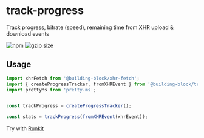 # track-progress

Track progress, bitrate (speed), remaining time from XHR upload & download events

<a href="https://www.npmjs.com/package/@building-block/track-progress"><img src="https://img.shields.io/npm/v/@building-block/track-progress.svg?style=flat" alt="npm"></a>
<a href="https://unpkg.com/@building-block/track-progress/"><img src="https://img.badgesize.io/https://unpkg.com/@building-block/track-progress/lib/xhrFetch.js?compression=gzip" alt="gzip size"></a>

## Usage

```javascript
import xhrFetch from '@building-block/xhr-fetch';
import { createProgressTracker, fromXHREvent } from '@building-block/track-progress';
import prettyMs from 'pretty-ms';


const trackProgress = createProgressTracker();

const stats = trackProgress(fromXHREvent(xhrEvent));
```

Try with [Runkit](https://npm.runkit.com/@building-block/track-progress)
